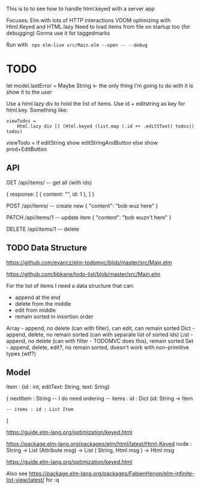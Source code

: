 This is to to see how to handle html.keyed with a server app

Focuses: Elm with lots of HTTP interactions
VDOM optimizing with Html.Keyed and HTML.lazy
Need to load items from file on startup too (for debugging)
Gonna use it for taggedmarks

Run with ` npx elm-live src/Main.elm --open -- --debug`

# TODO

let model.lastError = Maybe String <- the only thing I'm going to do with it is show it to the user

Use a html.lazy div to hold the list of items. Use id + editstring as key for html.key. Something like:

```
viewTodos =
    Html.lazy div [] (Html.keyed (list.map (.id ++ .editSText) todos)) todos)
```

viewTodo = if editString show editStringAndButton else show prod+EditButton


## API

GET /api/items/  -- get all (with ids)

{
  response: [ { content: "", id: 1 },  ]
}


POST /api/items/ -- create new
{
  "content": "bob wuz here"
}

PATCH /api/items/1 -- update item
{
  "content": "bob wuzn't here"
}

DELETE /api/items/1 -- delete

## TODO Data Structure

https://github.com/evancz/elm-todomvc/blob/master/src/Main.elm

https://github.com/bbkane/todo-list/blob/master/src/Main.elm

For the list of items I need a data structure that can:

- append at the end
- delete from the middle
- edit from middle
- remain sorted in insortion order

Array - append, no delete (can with filter), can edit, can remain sorted
Dict - append, delete, no remain sorted (can with separate list of sorted ids)
List - append, no delete (can with filter - TODOMVC does this), remain sorted
Set - append, delete, edit?, no remain sorted, doesn't work with non-primitive types (wtf?)


## Model



Item : {id : int, editText: String, text: Sring}

{
    nextItem : String
    -- I do need ordering
    -- items : id : Dict (id: String -> Item

    -- items : id : List Item
}

https://guide.elm-lang.org/optimization/keyed.html

https://package.elm-lang.org/packages/elm/html/latest/Html-Keyed
node :
    String
    -> List (Attribute msg)
    -> List ( String, Html msg )
    -> Html msg

https://guide.elm-lang.org/optimization/keyed.html

Also see https://package.elm-lang.org/packages/FabienHenon/elm-infinite-list-view/latest/ for :q

